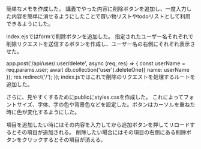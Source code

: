 簡単なメモを作成した。
講義でやった内容に削除ボタンを追加し、一度入力した内容を簡単に消せるようにしたことで買い物リストやtodoリストとして利用できるようにした。

index.ejsではformで削除ボタンを追加した。
指定されたユーザー名それぞれで削除リクエストを送信するボタンを作成し、ユーザー名の右側にそれぞれ表示させた。    

app.post('/api/user/:user/delete', async (req, res) => {
    const userName = req.params.user;
    await db.collection('user').deleteOne({ name: userName });
    res.redirect('/');
  });
index.jsではこれで削除のリクエストを処理するルートを追加した。

さらに、見やすくするためにpublicにstyles.cssを作成した。
これによってフォントサイズ、字体、字の色や背景色などを設定した。ボタンはカーソルを重ねた時に色が変化するようにした。

項目を追加したい時にはその内容を入力してから追加ボタンを押してリロードするとその項目が追加される。
削除したい場合にはその項目の右側にある削除ボタンをクリックするとその項目が消える。
